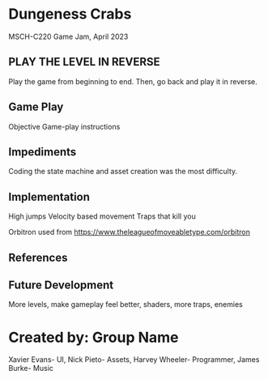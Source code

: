 # Dungeness Crabs
MSCH-C220 Game Jam, April 2023

## PLAY THE LEVEL IN REVERSE
Play the game from beginning to end. Then, go back and play it in reverse. 

## Game Play
Objective
Game-play instructions

## Impediments
Coding the state machine and asset creation was the most difficulty. 

## Implementation
High jumps
Velocity based movement
Traps that kill you

Orbitron used from https://www.theleagueofmoveabletype.com/orbitron

## References


## Future Development
More levels, make gameplay feel better, shaders, more traps, enemies

# Created by: Group Name
Xavier Evans- UI, Nick Pieto- Assets, Harvey Wheeler- Programmer, James Burke- Music
